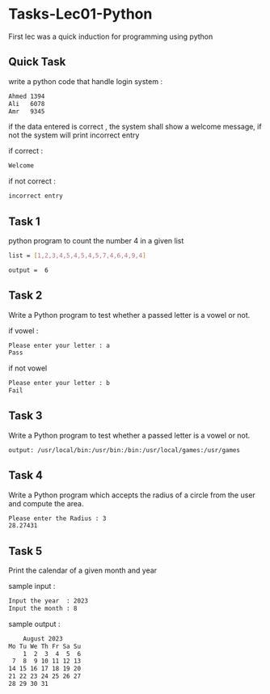# Tasks-Lec01-Python
First lec was a quick induction for programming using python

## Quick Task 

write a python code that handle login system :

```bash
Ahmed 1394
Ali   6078
Amr   9345
```

if the data entered is correct , the system shall show a welcome message, if not the system will print incorrect entry

if correct :
```bash
Welcome
```
if not correct :
```bash
incorrect entry
```
##

## Task 1

python program to count the number 4 in a given list

```bash
list = [1,2,3,4,5,4,5,4,5,7,4,6,4,9,4]
```

```bash
output =  6
```

##

## Task 2

Write a Python program to test whether a passed letter is a vowel or not.

if vowel :
```bash
Please enter your letter : a
Pass
```
if not vowel
```bash
Please enter your letter : b
Fail
```
##

## Task 3

Write a Python program to test whether a passed letter is a vowel or not.

```bash
output: /usr/local/bin:/usr/bin:/bin:/usr/local/games:/usr/games
```

##

## Task 4

Write a Python program which accepts the radius of a circle from the user and compute the area.

```bash
Please enter the Radius : 3
28.27431
```
##

## Task 5

Print the calendar of a given month and year

sample input :

```bash
Input the year  : 2023
Input the month : 8
```
sample output :

```bash
    August 2023
Mo Tu We Th Fr Sa Su
    1  2  3  4  5  6
 7  8  9 10 11 12 13
14 15 16 17 18 19 20
21 22 23 24 25 26 27
28 29 30 31
```